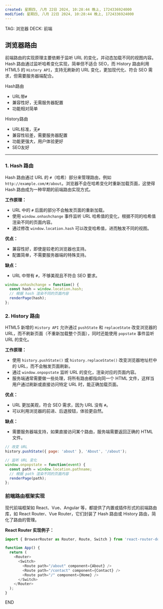 ```yaml
---
created: 星期四, 八月 22日 2024, 10:28:44 晚上, 1724336924000
modified: 星期四, 八月 22日 2024, 10:28:44 晚上, 1724336924000
---
```


TAG: 浏览器
DECK: 前端

## 浏览器路由

前端路由的实现原理主要依赖于监听 URL 的变化，并动态加载不同的视图内容。Hash 路由通过监听哈希变化实现，简单但不适合 SEO，而 History 路由利用 HTML5 的 `History API`，支持无刷新的 URL 变化，更加现代化、符合 SEO 需求，但需要服务器端配合。

Hash路由
- URL带`#`
- 兼容性好，无需服务器配置
- 功能相对简单

History路由
- URL标准，无`#`
- 兼容性较差，需要服务器配置
- 功能更强大，用户体验更好
- SEO友好


---

### 1. **Hash 路由**

Hash 路由通过 URL 的 `#`（哈希）部分来管理路由，例如 `http://example.com/#/about`。浏览器不会在哈希变化时重新加载页面，这使得 Hash 路由成为一种早期的前端路由实现方式。

**工作原理：**

- URL 中的 `#` 后面的部分不会触发页面的重新加载。
- 使用 `window.onhashchange` 事件监听 URL 哈希值的变化，根据不同的哈希值渲染不同的页面内容。
- 通过修改 `window.location.hash` 可以改变哈希值，进而触发不同的视图。

**优点：**

- 兼容性好，即使是较老的浏览器也支持。
- 配置简单，不需要服务器端的特殊支持。

**缺点：**

- URL 中带有 `#`，不够美观且不符合 SEO 要求。

```js
window.onhashchange = function() {
  const hash = window.location.hash;
  // 根据 hash 渲染不同的页面内容
  renderPage(hash);
};
```

### 2. **History 路由**

HTML5 新增的 `History API` 允许通过 `pushState` 和 `replaceState` 改变浏览器的 URL，而不刷新页面（不重新加载整个页面），同时还能使用 `popstate` 事件监听 URL 的变化。

**工作原理：**
- 使用 `history.pushState()` 或 `history.replaceState()` 改变浏览器地址栏中的 URL，而不会触发页面刷新。
- 通过 `window.onpopstate` 监听 URL 的变化，渲染对应的页面内容。
- 服务端通常需要做一些处理，将所有路由都指向同一个 HTML 文件，这样当用户通过刷新或直接访问特定 URL 时，能正确加载页面。

**优点：**

- URL 更加美观，符合 SEO 需求，因为 URL 没有 `#`。
- 可以利用浏览器的前进、后退按钮，体验更自然。

**缺点：**

- 需要服务器端支持，如果直接访问某个路由，服务端需要返回正确的 HTML 文件。

```js
// 改变 URL
history.pushState({ page: 'about' }, 'About', '/about');

// 监听 URL 变化
window.onpopstate = function(event) {
  const path = window.location.pathname;
  // 根据 path 渲染不同的页面内容
  renderPage(path);
};
```

### 前端路由框架实现

现代前端框架如 React、Vue、Angular 等，都提供了内置或插件形式的前端路由库，如 React Router、Vue Router，它们封装了 Hash 路由或 History 路由，简化了路由的管理。

**React Router 实现例子：**

```js
import { BrowserRouter as Router, Route, Switch } from 'react-router-dom';

function App() {
  return (
    <Router>
      <Switch>
        <Route path="/about" component={About} />
        <Route path="/contact" component={Contact} />
        <Route path="/" component={Home} />
      </Switch>
    </Router>
  );
}
```




END
<!--ID: 1727226799749-->

